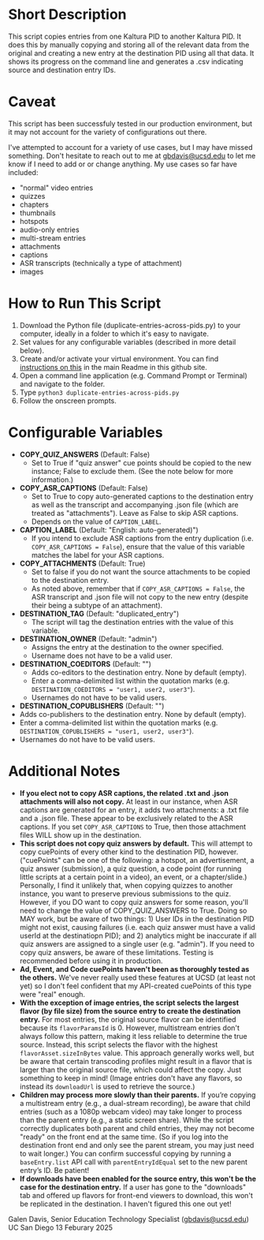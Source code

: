 # Short Description

This script copies entries from one Kaltura PID to another Kaltura PID. It does this by manually copying and storing all of the relevant data from the original and creating a new entry at the destination PID using all that data. It shows its progress on the command line and generates a .csv indicating source and destination entry IDs. 

# Caveat

This script has been successfuly tested in our production environment, but it may not account for the variety of configurations out there.

I've attempted to account for a variety of use cases, but I may have missed something. Don't hesitate to reach out to me at gbdavis@ucsd.edu to let me know if I need to add or or change anything. My use cases so far have included:

- "normal" video entries
- quizzes
- chapters
- thumbnails
- hotspots
- audio-only entries
- multi-stream entries
- attachments
- captions
- ASR transcripts (technically a type of attachment)
- images

# How to Run This Script

1. Download the Python file (duplicate-entries-across-pids.py) to your computer, ideally in a folder to which it's easy to navigate.
2. Set values for any configurable variables (described in more detail below).
3. Create and/or activate your virtual environment. You can find [instructions on this](https://github.com/Kaltura-EDU/api-scripts) in the main Readme in this github site.
4. Open a command line application (e.g. Command Prompt or Terminal) and navigate to the folder.
5. Type `python3 duplicate-entries-across-pids.py`
6. Follow the onscreen prompts.

# Configurable Variables

- **COPY_QUIZ_ANSWERS** (Default: False)
  - Set to True if "quiz answer" cue points should be copied to the new instance; False to exclude them. (See the note below for more information.)
- **COPY_ASR_CAPTIONS** (Default: False)
  - Set to True to copy auto-generated captions to the destination entry as well as the transcript and accompanying .json file (which are treated as "attachments"). Leave as False to skip ASR captions.
  - Depends on the value of `CAPTION_LABEL`.
- **CAPTION_LABEL** (Default: "English: auto-generated)")
  - If you intend to exclude ASR captions from the entry duplication (i.e. `COPY_ASR_CAPTIONS = False`), ensure that the value of this variable matches the label for your ASR captions.
- **COPY_ATTACHMENTS** (Default: True)
  - Set to false if you do not want the source attachments to be copied to the destination entry.
  - As noted above, remember that if `COPY_ASR_CAPTIONS = False`, the ASR transcript and .json file will not copy to the new entry (despite their being a subtype of an attachment). 
- **DESTINATION_TAG** (Default: "duplicated_entry")
  - The script will tag the destination entries with the value of this variable.
- **DESTINATION_OWNER** (Default: "admin")
  - Assigns the entry at the destination to the owner specified.
  - Username does not have to be a valid user.
- **DESTINATION_COEDITORS** (Default: "")
  - Adds co-editors to the destination entry. None by default (empty).
  - Enter a comma-delimited list within the quotation marks (e.g. `DESTINATION_COEDITORS = "user1, user2, user3"`).
  - Usernames do not have to be valid users. 
 - **DESTINATION_COPUBLISHERS** (Default: "")
  - Adds co-publishers to the destination entry. None by default (empty).
  - Enter a comma-delimited list within the quotation marks (e.g. `DESTINATION_COPUBLISHERS = "user1, user2, user3"`).
  - Usernames do not have to be valid users. 

# Additional Notes

- **If you elect not to copy ASR captions, the related .txt and .json attachments will also not copy.** At least in our instance, when ASR captions are generated for an entry, it adds two attachments: a .txt file and a .json file. These appear to be exclusively related to the ASR captions. If you set `COPY_ASR_CAPTIONS` to True, then those attachment files WILL show up in the destination. 
- **This script does not copy quiz answers by default.** This will attempt to copy cuePoints of every other kind to the destination PID, however. ("cuePoints" can be one of the following: a hotspot, an advertisement, a quiz answer (submission), a quiz question, a code point (for running little scripts at a certain point in a video), an event, or a chapter/slide.) Personally, I find it unlikely that, when copying quizzes to another instance, you want to preserve previous submissions to the quiz. However, if you DO want to copy quiz answers for some reason, you'll need to change the value of COPY_QUIZ_ANSWERS to True. Doing so MAY work, but be aware of two things: 1) User IDs in the destination PID might not exist, causing failures (i.e. each quiz answer must have a valid userId at the destinatiopn PID); and 2) analytics might be inaccurate if all quiz answers are assigned to a single user (e.g. "admin"). If you need to copy quiz answers, be aware of these limitations. Testing is recommended before using it in production.
- **Ad, Event, and Code cuePoints haven't been as thoroughly tested as the others.** We've never really used these features at UCSD (at least not yet) so I don't feel confident that my API-created cuePoints of this type were "real" enough. 
- **With the exception of image entries, the script selects the largest flavor (by file size) from the source entry to create the destination entry.** For most entries, the original source flavor can be identified because its `flavorParamsId` is 0. However, multistream entries don't always follow this pattern, making it less reliable to determine the true source. Instead, this script selects the flavor with the highest `flavorAsset.sizeInBytes` value. This approach generally works well, but be aware that certain transcoding profiles might result in a flavor that is larger than the original source file, which could affect the copy. Just something to keep in mind! (Image entries don't have any flavors, so instead its `downloadUrl` is used to retrieve the source.)
- **Children may process more slowly than their parents.** If you’re copying a multistream entry (e.g., a dual-stream recording), be aware that child entries (such as a 1080p webcam video) may take longer to process than the parent entry (e.g., a static screen share). While the script correctly duplicates both parent and child entries, they may not become "ready" on the front end at the same time. (So if you log into the destination front end and only see the parent stream, you may just need to wait longer.) You can confirm successful copying by running a `baseEntry.list` API call with `parentEntryIdEqual` set to the new parent entry’s ID. Be patient! 
- **If downloads have been enabled for the source entry, this won't be the case for the destination entry.** If a user has gone to the "downloads" tab and offered up flavors for front-end viewers to download, this won't be replicated in the destination. I haven't figured this one out yet!

Galen Davis, Senior Education Technology Specialist (gbdavis@ucsd.edu)
UC San Diego
13 Feburary 2025
